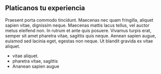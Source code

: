 ## Platicanos tu experiencia

Praesent porta commodo tincidunt. Maecenas nec quam fringilla, aliquet sapien vitae, dignissim neque. Maecenas mattis lacus tellus, vel auctor metus eleifend non. In rutrum et ante quis posuere. Vivamus turpis erat, semper sit amet pharetra vitae, sagittis quis neque. Aenean sapien augue, euismod sed lacinia eget, egestas non neque. Ut blandit gravida ex vitae aliquet.

* vitae aliquet.
* pharetra vitae, sagittis
* Ananean sapien augue
